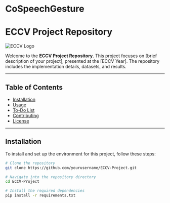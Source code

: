 # CoSpeechGesture

# ECCV Project Repository

![ECCV Logo](https://imgs.search.brave.com/hj3HLWzgXHEmAiZz95LFF8AkuA-bGAPo3WbwyZBDJuc/rs:fit:500:0:0:0/g:ce/aHR0cHM6Ly9lY2N2/LmVjdmEubmV0L3N0/YXRpYy9jb3JlL2lt/Zy9lY2N2LW5hdmJh/ci1sb2dvLnN2Zw)

Welcome to the **ECCV Project Repository**. This project focuses on [brief description of your project], presented at the [ECCV Year]. The repository includes the implementation details, datasets, and results.

---

## Table of Contents
- [Installation](#installation)
- [Usage](#usage)
- [To-Do List](#to-do-list)
- [Contributing](#contributing)
- [License](#license)

---

## Installation

To install and set up the environment for this project, follow these steps:

```bash
# Clone the repository
git clone https://github.com/yourusername/ECCV-Project.git

# Navigate into the repository directory
cd ECCV-Project

# Install the required dependencies
pip install -r requirements.txt
